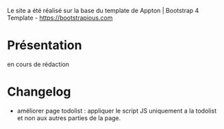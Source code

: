 Le site a été réalisé sur la base du template de Appton | Bootstrap 4 Template - https://bootstrapious.com

# Présentation
en cours de rédaction 

# Changelog
- améliorer page todolist : appliquer le script JS uniquement a la todolist et non aux autres parties de la page. 
